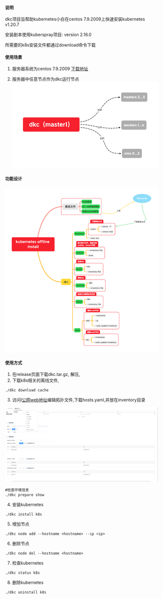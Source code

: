 #### 说明

dkc项目旨帮助kubernetes小白在centos 7.9.2009上快速安装kubernetes v1.20.7

安装剧本使用kuberspray项目: version 2.16.0

所需要的k8s安装文件都通过download命令下载

#### 使用场景

1. 服务器系统为centos 7.9.2009 [下载地址](http://isoredirect.centos.org/centos/7/isos/x86_64/)

1. 服务器中任意节点作为dkc运行节点 
![](./images/dkc（master1）.png)

#### 功能设计

![](./images/dkc.png)

#### 使用方式


1. 在release页面下载dkc.tar.gz, 解压, 
2. 下载k8s相关的离线文件,
```shell script
./dkc download cache
```
3. 访问l[公网web地址](http://dkc.k8sfans.com:5555)编辑拓扑文件,下载hosts.yaml,并放在inventory目录

![](./images/page.png)

```shell script
#检查环境信息
./dkc prepare show
```

4. 安装kubernetes
```shell script
./dkc install k8s
```
5. 增加节点
```shell script
./dkc node add --hostname <hostname> --ip <ip>
```
6. 删除节点
```shell script
./dkc node del --hostname <hostname> 
```
7. 检查kubernetes
```shell script
./dkc status k8s
```

8. 删除kubernetes
```shell script
./dkc uninstall k8s
```